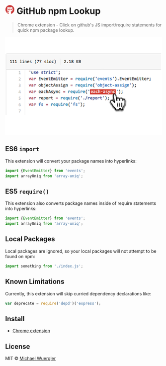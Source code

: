 # <img src="icon.png" width="30"> GitHub npm Lookup

> Chrome extension - Click on github's JS import/require statements for quick npm package lookup.

![](screenshot.png)

## ES6 `import`

This extension will convert your package names into hyperlinks:
```js
import {EventEmitter} from 'events';
import arrayUniq from 'array-uniq';
```
    
## ES5 `require()`

This extension also converts package names inside of require statements into hyperlinks:
```js
import {EventEmitter} from 'events';
import arrayUniq from 'array-uniq';
```

## Local Packages

Local packages are ignored, so your local packages will not attempt to be found on npm:
```js
import something from './index.js';
```


## Known Limitations

Currently, this extension will skip curried dependency declarations like:
```js
var deprecate = require('depd')('express');
```

## Install

* [Chrome extension](https://chrome.google.com/webstore/detail/github-npm-lookup/ijgbachgpjabdghaghpngjhkmimojodg)

## License

MIT © [Michael Wuergler](http://numetriclabs.com)

